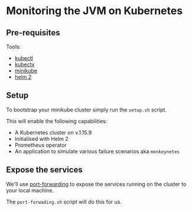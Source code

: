 # Monitoring the JVM on Kubernetes

## Pre-requisites

Tools:

- [kubectl](https://kubernetes.io/docs/tasks/tools/install-kubectl/)
- [kubectx](https://github.com/ahmetb/kubectx)
- [minikube](https://kubernetes.io/docs/tasks/tools/install-minikube/)
- [helm 2](https://github.com/helm/helm#install)

## Setup

To bootstrap your minikube cluster simply run the `setup.sh` script.

This will enable the following capabilities:

- A Kubernetes cluster on v.1.15.9
- Initialised with Helm 2
- Prometheus operator
- An application to simulate various failure scenarios aka `monkeynetes`

## Expose the services

We'll use [port-forwarding](https://kubernetes.io/docs/tasks/access-application-cluster/port-forward-access-application-cluster/) to expose the services running on the cluster to your local machine. 

The `port-forwading.sh` script will do this for us.
